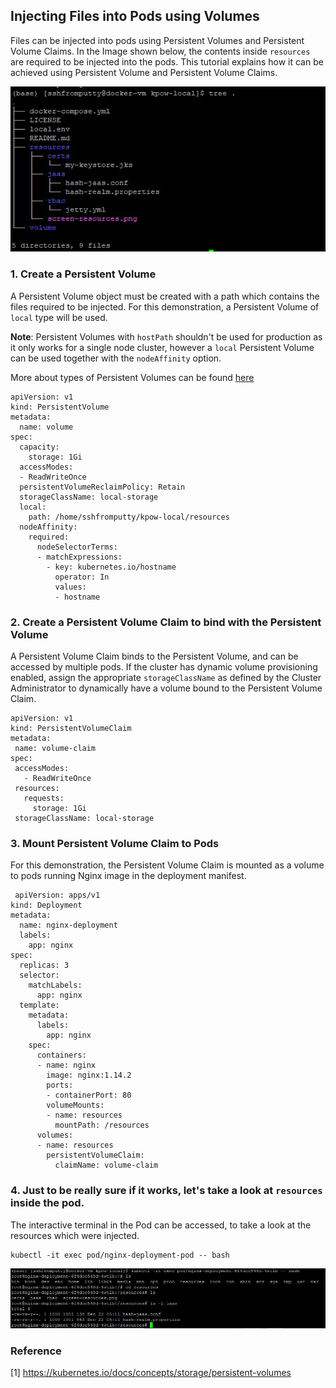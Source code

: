 ## Injecting Files into Pods using Volumes

Files can be injected into pods using Persistent Volumes and Persistent Volume Claims.
In the Image shown below, the contents inside <code>resources</code> are required to be injected into the pods. This tutorial explains how it can be achieved using Persistent Volume and Persistent Volume Claims.

<img src="https://github.com/reusin/kubernetes-tutorial/blob/main/images/folder%20structure.JPG"/>

### 1. Create a Persistent Volume

A Persistent Volume object must be created with a path which contains the files required to be injected.
For this demonstration, a Persistent Volume of <code>local</code> type will be used. 

<b>Note</b>: Persistent Volumes with <code>hostPath</code> shouldn't be used for production as it only works for a single node cluster, however a <code>local</code> Persistent Volume can be used together with the <code>nodeAffinity</code> option.

More about types of Persistent Volumes can be found <a href="https://kubernetes.io/docs/concepts/storage/persistent-volumes/#types-of-persistent-volumes">here</a>

```
apiVersion: v1
kind: PersistentVolume
metadata:
  name: volume
spec:
  capacity:
    storage: 1Gi
  accessModes:
  - ReadWriteOnce
  persistentVolumeReclaimPolicy: Retain
  storageClassName: local-storage
  local:
    path: /home/sshfromputty/kpow-local/resources
  nodeAffinity:
    required:
      nodeSelectorTerms:
      - matchExpressions:
        - key: kubernetes.io/hostname
          operator: In
          values:
          - hostname
  ```
  
 ### 2. Create a Persistent Volume Claim to bind with the Persistent Volume
 
A Persistent Volume Claim binds to the Persistent Volume, and can be accessed by multiple pods. If the cluster has dynamic volume provisioning enabled, assign the appropriate <code>storageClassName</code> as defined by the Cluster Administrator to dynamically have a volume bound to the Persistent Volume Claim. 
 
 ```
 apiVersion: v1
kind: PersistentVolumeClaim
metadata:
  name: volume-claim
spec:
  accessModes:
    - ReadWriteOnce
  resources:
    requests:
      storage: 1Gi
  storageClassName: local-storage
 ```
 
### 3. Mount Persistent Volume Claim to Pods

For this demonstration, the Persistent Volume Claim is mounted as a volume to pods running Nginx image in the deployment manifest.
 
```
 apiVersion: apps/v1
kind: Deployment
metadata:
  name: nginx-deployment
  labels:
    app: nginx
spec:
  replicas: 3
  selector:
    matchLabels:
      app: nginx
  template:
    metadata:
      labels:
        app: nginx
    spec:
      containers:
      - name: nginx
        image: nginx:1.14.2
        ports:
        - containerPort: 80
        volumeMounts:
        - name: resources
          mountPath: /resources
      volumes:
      - name: resources
        persistentVolumeClaim:
          claimName: volume-claim
 ```
 
### 4. Just to be really sure if it works, let's take a look at <code>resources</code> inside the pod.
 
The interactive terminal in the Pod can be accessed, to take a look at the resources which were injected.
 
```
kubectl -it exec pod/nginx-deployment-pod -- bash
```
 
<img src="https://github.com/reusin/kubernetes-tutorial/blob/main/images/reallyverifyvolume.JPG"/>
  
### Reference
[1] https://kubernetes.io/docs/concepts/storage/persistent-volumes
